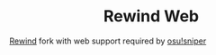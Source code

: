 <h1 align="center">Rewind Web</h1>
<a href="https://github.com/abstrakt8/rewind">Rewind</a> fork with web support required by <a href="https://github.com/heyngra/osu-sniper">osu!sniper</a>
